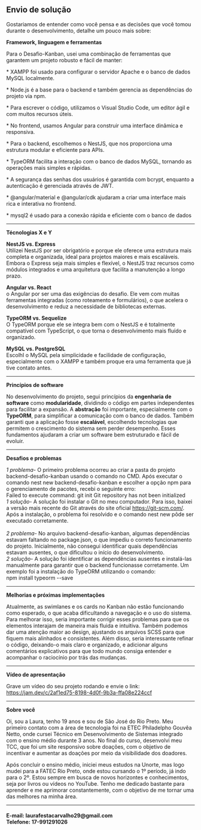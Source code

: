 ## Envio de solução

Gostariamos de entender como você pensa e as decisões que você tomou durante o desenvolvimento, detalhe um pouco mais sobre:


**Framework, linguagem e ferramentas**

<p>Para o Desafio-Kanban, usei uma combinação de ferramentas que garantem um projeto robusto e fácil de manter:</p>

<p>* XAMPP foi usado para configurar o servidor Apache e o banco de dados MySQL localmente.</p>
<p>* Node.js é a base para o backend e também gerencia as dependências do projeto via npm.</p>
<p>* Para escrever o código, utilizamos o Visual Studio Code, um editor ágil e com muitos recursos úteis.</p>
<p>* No frontend, usamos Angular para construir uma interface dinâmica e responsiva.</p>
<p>* Para o backend, escolhemos o NestJS, que nos proporciona uma estrutura modular e eficiente para APIs.</p>
<p>* TypeORM facilita a interação com o banco de dados MySQL, tornando as operações mais simples e rápidas.</p>
<p>* A segurança das senhas dos usuários é garantida com bcrypt, enquanto a autenticação é gerenciada através de JWT.</p>
<p>* @angular/material e @angular/cdk ajudaram a criar uma interface mais rica e interativa no frontend.</p>
<p>* mysql2 é usado para a conexão rápida e eficiente com o banco de dados</p>


---
**Técnologias X e Y**

<p><strong>NestJS vs. Express</strong><br>
Utilizei NestJS por ser obrigatório e porque ele oferece uma estrutura mais completa e organizada, ideal para projetos maiores e mais escaláveis. Embora o Express seja mais simples e flexível, o NestJS traz recursos como módulos integrados e uma arquitetura que facilita a manutenção a longo prazo.</p>

<p><strong>Angular vs. React</strong><br>
 o Angular por ser uma das exigências do desafio. Ele vem com muitas ferramentas integradas (como roteamento e formulários), o que acelera o desenvolvimento e reduz a necessidade de bibliotecas externas.</p>

<p><strong>TypeORM vs. Sequelize</strong><br>
O TypeORM porque ele se integra bem com o NestJS 
e é totalmente compatível com TypeScript, o que torna o desenvolvimento mais fluído e organizado.</p>

<p><strong>MySQL vs. PostgreSQL</strong><br>
EscolhI o MySQL pela simplicidade e facilidade de configuração, especialmente com o XAMPP e também proque era uma ferramenta que já tive contato antes.</p>



---
**Princípios de software**

No desenvolvimento do projeto, segui princípios da **engenharia de software** como **modularidade**, dividindo o código em partes independentes para facilitar a expansão. A **abstração** foi importante, especialmente com o **TypeORM**, para simplificar a comunicação com o banco de dados. Também garanti que a aplicação fosse **escalável**, escolhendo tecnologias que permitem o crescimento do sistema sem perder desempenho. Esses fundamentos ajudaram a criar um software bem estruturado e fácil de evoluir.


---
**Desafios e problemas**

*1 problema-* O primeiro problema ocorreu ao criar a pasta do projeto backend-desafio-kanban usando o comando no CMD. Após executar o comando nest new backend-desafio-kanban e escolher a opção npm para o gerenciamento de pacotes, recebi o seguinte erro:<br>
Failed to execute command: git init
Git repository has not been initialized <br>
*1 solução*- A solução foi instalar o Git no meu computador. Para isso, baixei a versão mais recente do Git através do site oficial https://git-scm.com/. Após a instalação, o problema foi resolvido e o comando nest new pôde ser executado corretamente.
<br><br>
*2 problema-* No arquivo backend-desafio-kanban, algumas dependências estavam faltando no package.json, o que impediu o correto funcionamento do projeto. Inicialmente, não consegui identificar quais dependências estavam ausentes, o que dificultou o início do desenvolvimento.<br>
*2 solução-* A solução foi identificar as dependências ausentes e instalá-las manualmente para garantir que o backend funcionasse corretamente. Um exemplo foi a instalação do TypeORM utilizando o comando:<br>
 npm install typeorm --save


---

**Melhorias e próximas implementações**

<p>Atualmente, as swimlanes e os cards no Kanban não estão funcionando como esperado, o que acaba dificultando a navegação e o uso do sistema. Para melhorar isso, seria importante corrigir esses problemas para que os elementos interajam de maneira mais fluida e intuitiva. Também podemos dar uma atenção maior ao design, ajustando os arquivos SCSS para que fiquem mais alinhados e consistentes. Além disso, seria interessante refinar o código, deixando-o mais claro e organizado, e adicionar alguns comentários explicativos para que todo mundo consiga entender e acompanhar o raciocínio por trás das mudanças.</p>



---
**Vídeo de apresentação**

Grave um vídeo do seu projeto rodando e envie o link:
https://jam.dev/c/2af1ed75-8198-4d0f-9b3a-ffa08e224ccf

---
**Sobre você**

Oi, sou a Laura, tenho 19 anos e sou de São José do Rio Preto. Meu primeiro contato com a área de tecnologia foi na ETEC Philadelpho Gouvêa Netto, onde cursei Técnico em Desenvolvimento de Sistemas integrado com o ensino médio durante 3 anos. No final do curso, desenvolvi meu TCC, que foi um site responsivo sobre doações, com o objetivo de incentivar e aumentar as doações por meio da visibilidade dos doadores.

Após concluir o ensino médio, iniciei meus estudos na Unorte, mas logo mudei para a FATEC Rio Preto, onde estou cursando o 1º período, já indo para o 2º. Estou sempre em busca de novos horizontes e conhecimentos, seja por livros ou vídeos no YouTube. Tenho me dedicado bastante para aprender e me aprimorar constantemente, com o objetivo de me tornar uma das melhores na minha área.

---

<h4>E-mail: laurafestacarvalho29@gmail.com <br> Telefone: 17-991291026</h4>




